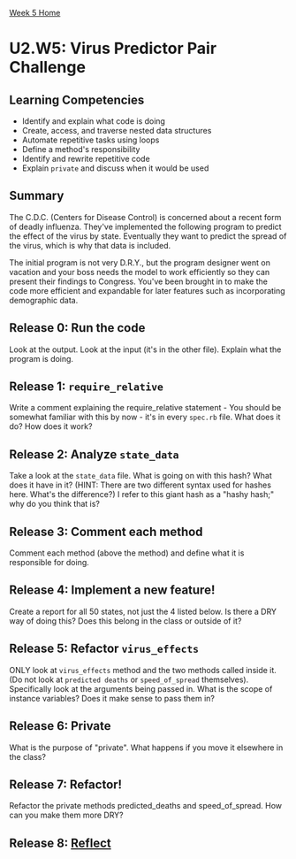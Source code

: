 [Week 5 Home](../)

# U2.W5: Virus Predictor Pair Challenge


## Learning Competencies
- Identify and explain what code is doing
- Create, access, and traverse nested data structures
- Automate repetitive tasks using loops
- Define a method's responsibility
- Identify and rewrite repetitive code
- Explain `private` and discuss when it would be used

## Summary

The C.D.C. (Centers for Disease Control) is concerned about a recent form of deadly influenza. They've implemented the following program to predict the effect of the virus by state. Eventually they want to predict the spread of the virus, which is why that data is included.

The initial program is not very D.R.Y., but the program designer went on vacation and your boss needs the model to work efficiently so they can present their findings to Congress. You've been brought in to make the code more efficient and expandable for later features such as incorporating demographic data.


## Release 0: Run the code
Look at the output. Look at the input (it's in the other file). Explain what the program is doing.

## Release 1: `require_relative`
Write a comment explaining the require_relative statement - You should be somewhat familiar with this by now - it's in every `spec.rb` file. What does it do? How does it work?

## Release 2: Analyze `state_data`
Take a look at the `state_data` file. What is going on with this hash? What does it have in it? (HINT: There are two different syntax used for hashes here. What's the difference?) I refer to this giant hash as a "hashy hash;" why do you think that is?

## Release 3: Comment each method
Comment each method (above the method) and define what it is responsible for doing.

## Release 4: Implement a new feature!
Create a report for all 50 states, not just the 4 listed below.  Is there a DRY way of doing this? Does this belong in the class or outside of it?

## Release 5: Refactor `virus_effects`
ONLY look at `virus_effects` method and the two methods called inside it. (Do not look at `predicted deaths` or `speed_of_spread` themselves). Specifically look at the arguments being passed in. What is the scope of instance variables? Does it make sense to pass them in?

## Release 6: Private
What is the purpose of "private". What happens if you move it elsewhere in the class?

## Release 7: Refactor!
Refactor the private methods predicted_deaths and speed_of_spread. How can you make them more DRY?

## Release 8: [Reflect](https://github.com/Devbootcamp/phase-0-handbook/blob/master/coding-references/reflection-guidelines.md)

